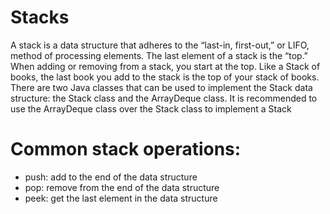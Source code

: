 # Stacks
A stack is a data structure that adheres to the “last-in, first-out,” or LIFO, method of processing elements. The last element of a stack is the “top." When adding or removing from a stack, you start at the top. Like a Stack of books, the last book you add to the stack is the top of your stack of books. 
There are two Java classes that can be used to implement the Stack data structure: the Stack class and the ArrayDeque class. It is recommended to use the ArrayDeque class over the Stack class to implement a Stack

# Common stack operations:
* push: add to the end of the data structure
* pop: remove from the end of the data structure
* peek: get the last element in the data structure